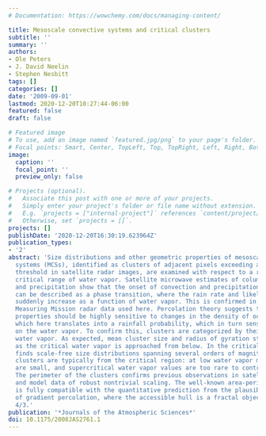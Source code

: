 ```yaml
---
# Documentation: https://wowchemy.com/docs/managing-content/

title: Mesoscale convective systems and critical clusters
subtitle: ''
summary: ''
authors:
- Ole Peters
- J. David Neelin
- Stephen Nesbitt
tags: []
categories: []
date: '2009-09-01'
lastmod: 2020-12-20T10:27:44-06:00
featured: false
draft: false

# Featured image
# To use, add an image named `featured.jpg/png` to your page's folder.
# Focal points: Smart, Center, TopLeft, Top, TopRight, Left, Right, BottomLeft, Bottom, BottomRight.
image:
  caption: ''
  focal_point: ''
  preview_only: false

# Projects (optional).
#   Associate this post with one or more of your projects.
#   Simply enter your project's folder or file name without extension.
#   E.g. `projects = ["internal-project"]` references `content/project/deep-learning/index.md`.
#   Otherwise, set `projects = []`.
projects: []
publishDate: '2020-12-20T16:30:19.623964Z'
publication_types:
- '2'
abstract: 'Size distributions and other geometric properties of mesoscale convective
  systems (MCSs), identified as clusters of adjacent pixels exceeding a precipitation
  threshold in satellite radar images, are examined with respect to a recently identified
  critical range of water vapor. Satellite microwave estimates of column water vapor
  and precipitation show that the onset of convection and precipitation in the tropics
  can be described as a phase transition, where the rain rate and likelihood of rainfall
  suddenly increase as a function of water vapor. This is confirmed in Tropical Rainfall
  Measuring Mission radar data used here. Percolation theory suggests that cluster
  properties should be highly sensitive to changes in the density of occupied pixels,
  which here translates into a rainfall probability, which in turn sensitively depends
  on the water vapor. To confirm this, clusters are categorized by their prevalent
  water vapor. As expected, mean cluster size and radius of gyration strongly increase
  as the critical water vapor is approached from below. In the critical region one
  finds scale-free size distributions spanning several orders of magnitude. Large
  clusters are typically from the critical region: at low water vapor most clusters
  are small, and supercritical water vapor values are too rare to contribute much.
  The perimeter of the clusters confirms previous observations in satellite, field,
  and model data of robust nontrivial scaling. The well-known area-perimeter scaling
  is fully compatible with the quantitative prediction from the plausible null model
  of gradient percolation, where the accessible hull is a fractal object with dimension
  4/3.'
publication: '*Journals of the Atmospheric Sciences*'
doi: 10.1175/2008JAS2761.1
---
```

